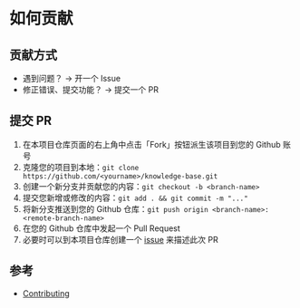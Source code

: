 # 如何贡献

## 贡献方式

* 遇到问题？ -> 开一个 Issue
* 修正错误、提交功能？ -> 提交一个 PR

## 提交 PR

1. 在本项目仓库页面的右上角中点击「Fork」按钮派生该项目到您的 Github 账号
2. 克隆您的项目到本地：`git clone https://github.com/<yourname>/knowledge-base.git`
3. 创建一个新分支并贡献您的内容：`git checkout -b <branch-name>`
4. 提交您新增或修改的内容：`git add . && git commit -m "..."`
5. 将新分支推送到您的 Github 仓库：`git push origin <branch-name>:<remote-branch-name>`
6. 在您的 Github 仓库中发起一个 Pull Request
7. 必要时可以到本项目仓库创建一个 [issue](https://github.com/JinsYin/knowledge-base/issues/new) 来描述此次 PR

## 参考

* [Contributing](https://jekyllrb.com/docs/contributing)
